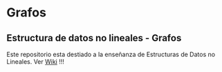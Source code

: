 # Grafos
## Estructura de datos no lineales - Grafos  
Este repositorio esta destiado a la enseñanza de Estructuras de Datos no Lineales.
Ver [Wiki](https://github.com/Zayk01/Grafos/wiki) !!!
